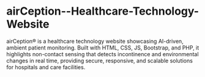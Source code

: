 # airCeption--Healthcare-Technology-Website
airCeption® is a healthcare technology website showcasing AI-driven, ambient patient monitoring. Built with HTML, CSS, JS, Bootstrap, and PHP, it highlights non-contact sensing that detects incontinence and environmental changes in real time, providing secure, responsive, and scalable solutions for hospitals and care facilities.

